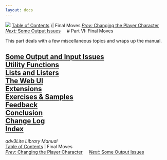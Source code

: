 ```yaml
---
layout: docs
---
```



<img src="topbar.jpg" data-border="0" />
<a href="toc.html" class="nav">Table of Contents</a> \| Final Moves  
<span class="navnp"><a href="changepc.html" class="nav"><em>Prev:</em> Changing the Player
Character</a>    
<a href="output.html" class="nav"><em>Next:</em> Some Output Issues</a>
    </span>
# Part VI: Final Moves

This part deals with a few miscellaneous topics and wraps up the manual.



[Some Output and Input Issues](output.html)  
[Utility Functions](utility.html)  
[Lists and Listers](lister.html)  
[The Web UI](webui.html)  
[Extensions](extensions.html)  
[Exercises & Samples](../learning/exercises.html)  
[Feedback](feedback.html)  
[Conclusion](conclusion.html)  
[Change Log](changelog.html)  
[Index](manual_idx.html)  
------------------------------------------------------------------------



*adv3Lite Library Manual*  
<a href="toc.html" class="nav">Table of Contents</a> \| Final Moves  
<span class="navnp"><a href="changepc.html" class="nav"><em>Prev:</em> Changing the Player
Character</a>    
<a href="output.html" class="nav"><em>Next:</em> Some Output Issues</a>
    </span>


